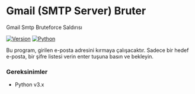 # Gmail (SMTP Server) Bruter
Gmail Smtp Bruteforce Saldırısı

[![Version](https://img.shields.io/badge/Version-v1.1.1-blue)]()
[![Python](https://img.shields.io/badge/Python-v3.6%2B-blue)]()

Bu program, girilen e-posta adresini kırmaya çalışacaktır. Sadece bir hedef e-posta, bir şifre listesi verin enter tuşuna basın ve bekleyin.

### Gereksinimler

- Python v3.x


